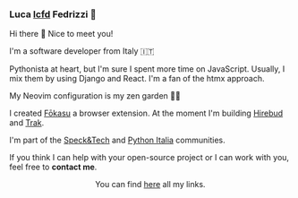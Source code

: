 ### Luca [lcfd](https://twitter.com/lcfd) Fedrizzi  🪷

Hi there 👋 Nice to meet you!

I'm a software developer from Italy 🇮🇹

Pythonista at heart, but I'm sure I spent more time on JavaScript.
Usually, I mix them by using Django and React. I'm a fan of the htmx approach.

My Neovim configuration is my zen garden 🧘‍♂️

I created [Fōkasu](https://fokasu.app/) a browser extension. At the moment I'm building [Hirebud](https://twitter.com/hirebudHQ) and [Trak](https://usetrak.com).

I'm part of the [Speck&Tech](https://speckand.tech/) and [Python Italia](https://www.python.it/comunita/) communities.

If you think I can help with your open-source project or I can work with you, feel free to **contact me**.

<p align="center">
  You can find <a href="https://lucafedrizzi.com/links">here</a> all my links.
</p>

